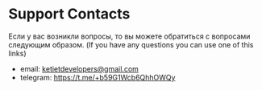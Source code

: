 # Support Contacts

Если у вас возникли вопросы, то вы можете обратиться с вопросами следующим образом.
(If you have any questions you can use one of this links)

* email: ketietdevelopers@gmail.com
* telegram: https://t.me/+b59G1Wcb6QhhOWQy
